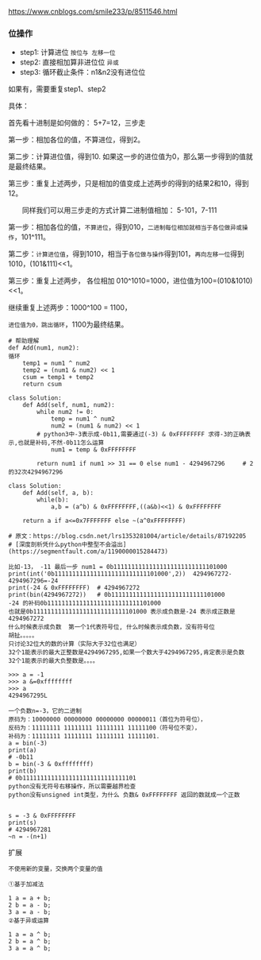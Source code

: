https://www.cnblogs.com/smile233/p/8511546.html

### 位操作

- step1: 计算进位 `按位与 左移一位` 
- step2: 直接相加算非进位位 `异或`
- step3: 循环截止条件：n1&n2没有进位位

如果有，需要重复step1、step2

具体：

首先看十进制是如何做的： 5+7=12，三步走

第一步：相加各位的值，不算进位，得到2。

第二步：计算进位值，得到10. 如果这一步的进位值为0，那么第一步得到的值就是最终结果。

第三步：重复上述两步，只是相加的值变成上述两步的得到的结果2和10，得到12。


　　同样我们可以用三步走的方式计算二进制值相加： 5-101，7-111
  
第一步：相加各位的值，`不算进位`，得到010，`二进制每位相加就相当于各位做异或操作`，101^111。

第二步：`计算进位值`，得到1010，相当于`各位做与操作`得到101，`再向左移一位`得到1010，(101&111)<<1。

第三步：重复上述两步， 各位相加 010^1010=1000，进位值为100=(010&1010)<<1。 
       
继续重复上述两步：1000^100 = 1100，
       
`进位值为0，跳出循环`，1100为最终结果。
       
```
# 帮助理解
def Add(num1, num2):
循环
    temp1 = num1 ^ num2
    temp2 = (num1 & num2) << 1
    csum = temp1 + temp2
    return csum
```
```python3
class Solution:
    def Add(self, num1, num2):
        while num2 != 0:
            temp = num1 ^ num2
            num2 = (num1 & num2) << 1
	    # python3中-3表示成-0b11,需要通过(-3) & 0xFFFFFFFF 求得-3的正确表示,也就是补码,不然-0b11怎么运算
            num1 = temp & 0xFFFFFFFF
        
        return num1 if num1 >> 31 == 0 else num1 - 4294967296     # 2的32次4294967296
		
class Solution: 
    def Add(self, a, b):           
        while(b): 
            a,b = (a^b) & 0xFFFFFFFF,((a&b)<<1) & 0xFFFFFFFF
        
	return a if a<=0x7FFFFFFF else ~(a^0xFFFFFFFF)
 
# 原文：https://blog.csdn.net/lrs1353281004/article/details/87192205 
# [深度剖析凭什么python中整型不会溢出](https://segmentfault.com/a/1190000015284473)

```

```
比如-13， -11 最后一步 num1 = 0b11111111111111111111111111101000
print(int('0b11111111111111111111111111101000',2))  4294967272-4294967296=-24
print(-24 & 0xFFFFFFFF)  # 4294967272
print(bin(4294967272))   # 0b11111111111111111111111111101000
-24 的补码0b11111111111111111111111111101000 
也就是0b11111111111111111111111111101000 表示成负数是-24 表示成正数是4294967272
什么时候表示成负数  第一个1代表符号位, 什么时候表示成负数，没有符号位
胡扯。。。。。
只讨论32位大的数的计算（实际大于32位也满足）
32个1能表示的最大正整数是4294967295,如果一个数大于4294967295,肯定表示是负数
32个1能表示的最大负整数是。。。。
```

```	   
>>> a = -1
>>> a &=0xffffffff
>>> a
4294967295L

一个负数n=-3，它的二进制
原码为：10000000 00000000 00000000 00000011（首位为符号位），
反码为：11111111 11111111 11111111 11111100（符号位不变），
补码为：11111111 11111111 11111111 11111101.
a = bin(-3)
print(a)
# -0b11
b = bin(-3 & 0xffffffff)
print(b)
# 0b11111111111111111111111111111101
python没有无符号右移操作，所以需要越界检查
python没有unsigned int类型，为什么 负数& 0xFFFFFFFF 返回的数就成一个正数


s = -3 & 0xFFFFFFFF
print(s)	
# 4294967281
~n = -(n+1)

```
扩展
```
不使用新的变量，交换两个变量的值

①基于加减法

1 a = a + b;
2 b = a - b;
3 a = a - b;
②基于异或运算

1 a = a ^ b;
2 b = a ^ b;
3 a = a ^ b;
```
